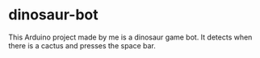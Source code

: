 # dinosaur-bot
This Arduino project made by me is a dinosaur game bot. It detects when there is a cactus and presses the space bar.
